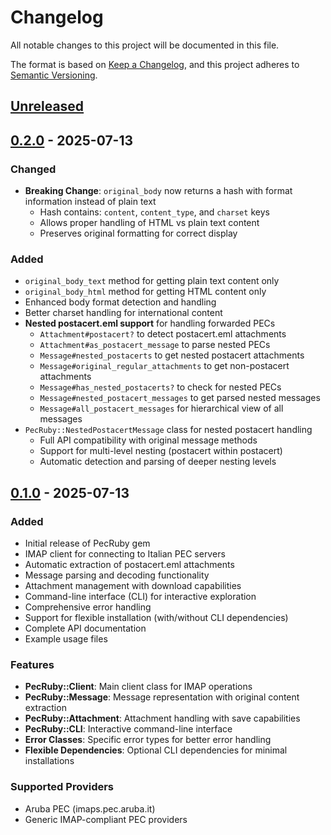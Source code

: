 # Changelog

All notable changes to this project will be documented in this file.

The format is based on [Keep a Changelog](https://keepachangelog.com/en/1.0.0/),
and this project adheres to [Semantic Versioning](https://semver.org/spec/v2.0.0.html).

## [Unreleased]

## [0.2.0] - 2025-07-13

### Changed
- **Breaking Change**: `original_body` now returns a hash with format information instead of plain text
  - Hash contains: `content`, `content_type`, and `charset` keys
  - Allows proper handling of HTML vs plain text content
  - Preserves original formatting for correct display

### Added  
- `original_body_text` method for getting plain text content only
- `original_body_html` method for getting HTML content only
- Enhanced body format detection and handling
- Better charset handling for international content
- **Nested postacert.eml support** for handling forwarded PECs
  - `Attachment#postacert?` to detect postacert.eml attachments
  - `Attachment#as_postacert_message` to parse nested PECs
  - `Message#nested_postacerts` to get nested postacert attachments
  - `Message#original_regular_attachments` to get non-postacert attachments
  - `Message#has_nested_postacerts?` to check for nested PECs
  - `Message#nested_postacert_messages` to get parsed nested messages
  - `Message#all_postacert_messages` for hierarchical view of all messages
- `PecRuby::NestedPostacertMessage` class for nested postacert handling
  - Full API compatibility with original message methods
  - Support for multi-level nesting (postacert within postacert)
  - Automatic detection and parsing of deeper nesting levels

## [0.1.0] - 2025-07-13

### Added
- Initial release of PecRuby gem
- IMAP client for connecting to Italian PEC servers
- Automatic extraction of postacert.eml attachments
- Message parsing and decoding functionality
- Attachment management with download capabilities
- Command-line interface (CLI) for interactive exploration
- Comprehensive error handling
- Support for flexible installation (with/without CLI dependencies)
- Complete API documentation
- Example usage files

### Features
- **PecRuby::Client**: Main client class for IMAP operations
- **PecRuby::Message**: Message representation with original content extraction
- **PecRuby::Attachment**: Attachment handling with save capabilities
- **PecRuby::CLI**: Interactive command-line interface
- **Error Classes**: Specific error types for better error handling
- **Flexible Dependencies**: Optional CLI dependencies for minimal installations

### Supported Providers
- Aruba PEC (imaps.pec.aruba.it)
- Generic IMAP-compliant PEC providers

[Unreleased]: https://github.com/egio12/pec_ruby/compare/v0.2.0...HEAD
[0.2.0]: https://github.com/egio12/pec_ruby/compare/v0.1.0...v0.2.0
[0.1.0]: https://github.com/egio12/pec_ruby/releases/tag/v0.1.0